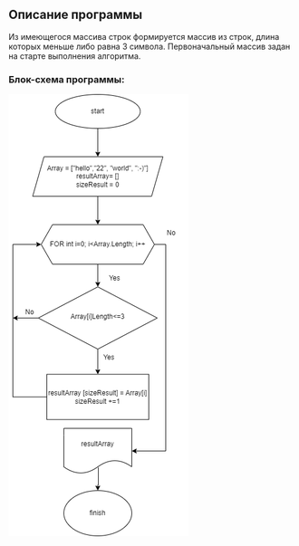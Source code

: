 ## Описание программы
Из имеющегося массива строк формируется массив из строк, длина которых меньше либо равна 3 символа. Первоначальный массив задан на старте выполнения алгоритма.
### Блок-схема программы:

![Блок схема программы](image/Control.png)
